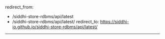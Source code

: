 redirect_from:
  - /siddhi-store-rdbms/api/latest
  - /siddhi-store-rdbms/api/latest/
redirect_to: https://siddhi-io.github.io/siddhi-store-rdbms/api/latest/
---
